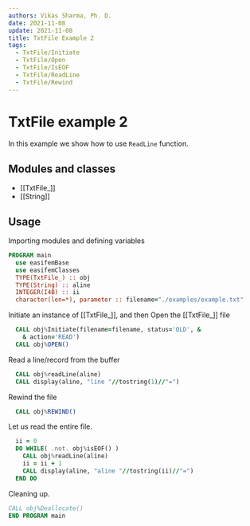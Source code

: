 ```yaml
---
authors: Vikas Sharma, Ph. D.
date: 2021-11-08
update: 2021-11-08
title: TxtFile Example 2
tags:
  - TxtFile/Initiate
  - TxtFile/Open
  - TxtFile/IsEOF
  - TxtFile/ReadLine
  - TxtFile/Rewind
---
```


# TxtFile example 2

In this example we show how to use `ReadLine` function.

## Modules and classes

- [[TxtFile_]]
- [[String]]

## Usage

Importing modules and defining variables

``` fortran
PROGRAM main
  use easifemBase
  use easifemClasses
  TYPE(TxtFile_) :: obj
  TYPE(String) :: aline
  INTEGER(I4B) :: ii
  character(len=*), parameter :: filename="./examples/example.txt"
```

Initiate an instance of [[TxtFile_]], and then Open the [[TxtFile_]] file

```fortran
  CALL obj%Initiate(filename=filename, status='OLD', &
    & action='READ')
  CALL obj%OPEN()
```

Read a line/record from the buffer

```fortran
  CALL obj%readLine(aline)
  CALL display(aline, "line "//tostring(1)//"=")
```

Rewind the file

```fortran
  CALL obj%REWIND()
```

Let us read the entire file.

```fortran
  ii = 0
  DO WHILE( .not. obj%isEOF() )
    CALL obj%readLine(aline)
    ii = ii + 1
    CALL display(aline, "aline "//tostring(ii)//"=")
  END DO
```

Cleaning up.

```fortran
CALL obj%Deallocate()
END PROGRAM main
```
